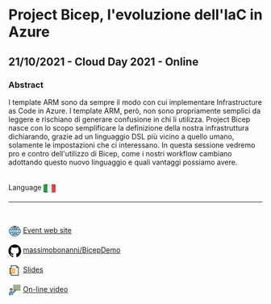 # Project Bicep, l'evoluzione dell'IaC in Azure
## 21/10/2021 - Cloud Day 2021 - Online
### Abstract
I template ARM sono da sempre il modo con cui implementare Infrastructure as Code in Azure. I template ARM, però, non sono propriamente semplici da leggere e rischiano di generare confusione in chi li utilizza. Project Bicep nasce con lo scopo semplificare la definizione della nostra infrastruttura dichiarando, grazie ad un linguaggio DSL più vicino a quello umano, solamente le impostazioni che ci interessano. In questa sessione vedremo pro e contro dell'utilizzo di Bicep, come i nostri workflow cambiano adottando questo nuovo linguaggio e quali vantaggi possiamo avere.

<br/>
Language <img width="25" src="https://raw.githubusercontent.com/massimobonanni/massimobonanni/master/images/flagitaly.svg" style="vertical-align:middle">

<br/>

---

<br/>
<p>
<img width="25" src="https://raw.githubusercontent.com/massimobonanni/massimobonanni/master/images/eventwebsite.svg" style="vertical-align:middle"> 
<a href="https://www.ugidotnet.org/e/2175/Cloud-Day-2021">Event web site</a>
</p>

<p>
<img width="25" src="https://raw.githubusercontent.com/massimobonanni/massimobonanni/master/images/github.svg" style="vertical-align:middle"> 
<a href="https://github.com/massimobonanni/BicepDemo" target="_blank">massimobonanni/BicepDemo</a>
</p>

<p>
<img width="25" src="https://raw.githubusercontent.com/massimobonanni/massimobonanni/master/images/slides.svg" style="vertical-align:middle"> 
<a href="https://www.ugidotnet.org/Content/Uploads/Talks/Files/0399d8d7-d3f2-491d-b1e1-cec38dbe6689/Project%20Bicep%20-%20l'evoluzione%20dell'IaC%20in%20Azure.pdf">Slides</a>
</p>

<p>
<img width="25" src="https://raw.githubusercontent.com/massimobonanni/massimobonanni/master/images/video.svg" style="vertical-align:middle"> 
<a href="https://www.ugidotnet.org/e/sessione/2717/Project-Bicep-l-evoluzione-dell-IaC-in-Azure" target="_blank">On-line video</a>
</p> 